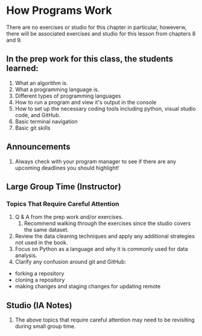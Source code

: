 # How Programs Work

There are no exercises or studio for this chapter in particular, howeverw, there will be associated exercises and studio for this lesson from chapters 8 and 9.

## In the prep work for this class, the students learned:

1. What an algorithm is.
1. What a programming language is.
1. Different types of programming languages
1. How to run a program and view it's output in the console
1. How to set up the necessary coding tools including python, visual studio code, and GitHub.
1. Basic terminal navigation
1. Basic git skills

## Announcements
1. Always check with your program manager to see if there are any upcoming deadlines you should highlight!

## Large Group Time (Instructor)

### Topics That Require Careful Attention
1. Q & A from the prep work and/or exercises.
   1. Recommend walking through the exercises since the studio covers the same dataset.
1. Review the data cleaning techniques and apply any additional strategies not used in the book.
1. Focus on Python as a language and why it is commonly used for data analysis.
1. Clarify any confusion around git and GitHub:
- forking a repository
- cloning a repository
- making changes and staging changes for updating remote

## Studio (IA Notes)

1. The above topics that require careful attention may need to be revisiting during small group time.